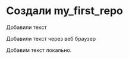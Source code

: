 ﻿# Создали my_first_repo

Добавили текст

Добавили текст через веб браузер

Добавим текст локально.
